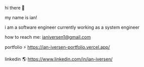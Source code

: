 hi there 👋

my name is ian!

i am a software engineer currently working as a system engineer

  
how to reach me: ianiversen1@gmail.com

portfolio ⚡️ https://ian-iversen-portfolio.vercel.app/

linkedin 🌎 https://www.linkedin.com/in/ian-iversen/
